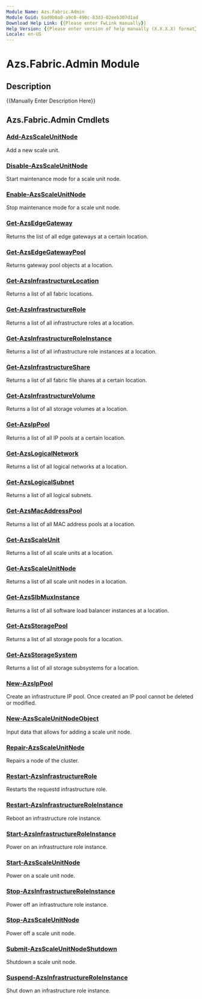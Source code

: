 ```yaml
---
Module Name: Azs.Fabric.Admin
Module Guid: 6ad9b0a0-a9c0-490c-83d3-02eeb307d1ad
Download Help Link: {{Please enter FwLink manually}}
Help Version: {{Please enter version of help manually (X.X.X.X) format}}
Locale: en-US
---
```


# Azs.Fabric.Admin Module
## Description
{{Manually Enter Description Here}}

## Azs.Fabric.Admin Cmdlets
### [Add-AzsScaleUnitNode](Add-AzsScaleUnitNode.md)
Add a new scale unit.

### [Disable-AzsScaleUnitNode](Disable-AzsScaleUnitNode.md)
Start maintenance mode for a scale unit node.

### [Enable-AzsScaleUnitNode](Enable-AzsScaleUnitNode.md)
Stop maintenance mode for a scale unit node.

### [Get-AzsEdgeGateway](Get-AzsEdgeGateway.md)
Returns the list of all edge gateways at a certain location.

### [Get-AzsEdgeGatewayPool](Get-AzsEdgeGatewayPool.md)
Returns gateway pool objects at a location.

### [Get-AzsInfrastructureLocation](Get-AzsInfrastructureLocation.md)
Returns a list of all fabric locations.

### [Get-AzsInfrastructureRole](Get-AzsInfrastructureRole.md)
Returns a list of all infrastructure roles at a location.

### [Get-AzsInfrastructureRoleInstance](Get-AzsInfrastructureRoleInstance.md)
Returns a list of all infrastructure role instances at a location.

### [Get-AzsInfrastructureShare](Get-AzsInfrastructureShare.md)
Returns a list of all fabric file shares at a certain location.

### [Get-AzsInfrastructureVolume](Get-AzsInfrastructureVolume.md)
Returns a list of all storage volumes at a location.

### [Get-AzsIpPool](Get-AzsIpPool.md)
Returns a list of all IP pools at a certain location.

### [Get-AzsLogicalNetwork](Get-AzsLogicalNetwork.md)
Returns a list of all logical networks at a location.

### [Get-AzsLogicalSubnet](Get-AzsLogicalSubnet.md)
Returns a list of all logical subnets.

### [Get-AzsMacAddressPool](Get-AzsMacAddressPool.md)
Returns a list of all MAC address pools at a location.

### [Get-AzsScaleUnit](Get-AzsScaleUnit.md)
Returns a list of all scale units at a location.

### [Get-AzsScaleUnitNode](Get-AzsScaleUnitNode.md)
Returns a list of all scale unit nodes in a location.

### [Get-AzsSlbMuxInstance](Get-AzsSlbMuxInstance.md)
Returns a list of all software load balancer instances at a location.

### [Get-AzsStoragePool](Get-AzsStoragePool.md)
Returns a list of all storage pools for a location.

### [Get-AzsStorageSystem](Get-AzsStorageSystem.md)
Returns a list of all storage subsystems for a location.

### [New-AzsIpPool](New-AzsIpPool.md)
Create an infrastructure IP pool. 
Once created an IP pool cannot be deleted or modified.

### [New-AzsScaleUnitNodeObject](New-AzsScaleUnitNodeObject.md)
Input data that allows for adding a scale unit node.

### [Repair-AzsScaleUnitNode](Repair-AzsScaleUnitNode.md)
Repairs a node of the cluster.

### [Restart-AzsInfrastructureRole](Restart-AzsInfrastructureRole.md)
Restarts the requestd infrastructure role.

### [Restart-AzsInfrastructureRoleInstance](Restart-AzsInfrastructureRoleInstance.md)
Reboot an infrastructure role instance.

### [Start-AzsInfrastructureRoleInstance](Start-AzsInfrastructureRoleInstance.md)
Power on an infrastructure role instance.

### [Start-AzsScaleUnitNode](Start-AzsScaleUnitNode.md)
Power on a scale unit node.

### [Stop-AzsInfrastructureRoleInstance](Stop-AzsInfrastructureRoleInstance.md)
Power off an infrastructure role instance.

### [Stop-AzsScaleUnitNode](Stop-AzsScaleUnitNode.md)
Power off a scale unit node.

### [Submit-AzsScaleUnitNodeShutdown](Submit-AzsScaleUnitNodeShutdown.md)
Shutdown a scale unit node.

### [Suspend-AzsInfrastructureRoleInstance](Suspend-AzsInfrastructureRoleInstance.md)
Shut down an infrastructure role instance.

